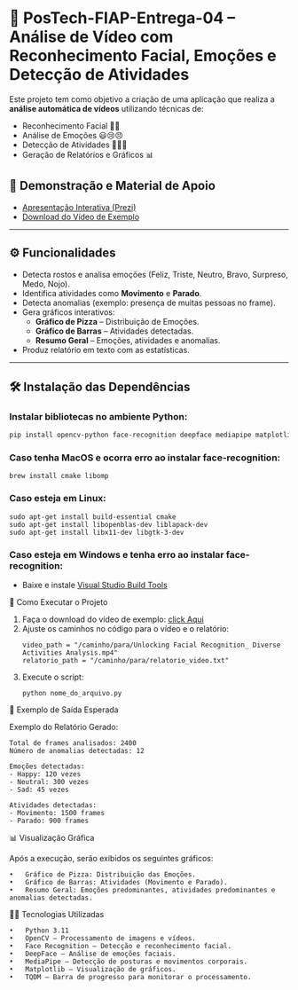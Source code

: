 # 🚀 PosTech-FIAP-Entrega-04 – Análise de Vídeo com Reconhecimento Facial, Emoções e Detecção de Atividades

Este projeto tem como objetivo a criação de uma aplicação que realiza a **análise automática de vídeos** utilizando técnicas de:
- Reconhecimento Facial 🧑‍💻
- Análise de Emoções 😃😢😠
- Detecção de Atividades 🏃‍♂️🧍
- Geração de Relatórios e Gráficos 📊

## 🎥 Demonstração e Material de Apoio
- [Apresentação Interativa (Prezi)](https://prezi.com/view/EeNrfgyfjCEKJ0MzLX/)
- [Download do Vídeo de Exemplo](https://drive.google.com/file/d/1B5PfzZdUDi-7Ac7BK3a3WdNppfQgM_Ne/view?usp=drive_link)

---

## ⚙️ Funcionalidades
- Detecta rostos e analisa emoções (Feliz, Triste, Neutro, Bravo, Surpreso, Medo, Nojo).
- Identifica atividades como **Movimento** e **Parado**.
- Detecta anomalias (exemplo: presença de muitas pessoas no frame).
- Gera gráficos interativos:
  - **Gráfico de Pizza** – Distribuição de Emoções.
  - **Gráfico de Barras** – Atividades detectadas.
  - **Resumo Geral** – Emoções, atividades e anomalias.
- Produz relatório em texto com as estatísticas.

---

## 🛠️ Instalação das Dependências

### Instalar bibliotecas no ambiente Python:
```bash
pip install opencv-python face-recognition deepface mediapipe matplotlib tqdm
```

### Caso tenha MacOS e ocorra erro ao instalar face-recognition:
```
brew install cmake libomp
```

### Caso esteja em Linux:
```
sudo apt-get install build-essential cmake
sudo apt-get install libopenblas-dev liblapack-dev
sudo apt-get install libx11-dev libgtk-3-dev
```

### Caso esteja em Windows e tenha erro ao instalar face-recognition:

- Baixe e instale [Visual Studio Build Tools](https://visualstudio.microsoft.com/visual-cpp-build-tools/)

📂 Como Executar o Projeto

 1.	Faça o download do vídeo de exemplo: [click Aqui](https://drive.google.com/file/d/1B5PfzZdUDi-7Ac7BK3a3WdNppfQgM_Ne/view?usp=drive_link)
 2.	Ajuste os caminhos no código para o vídeo e o relatório:
     ```
    video_path = "/caminho/para/Unlocking Facial Recognition_ Diverse Activities Analysis.mp4"
    relatorio_path = "/caminho/para/relatorio_video.txt"
    ```
 3.	Execute o script:
    ```
    python nome_do_arquivo.py
    ```
    
🧪 Exemplo de Saída Esperada

Exemplo do Relatório Gerado:
```
Total de frames analisados: 2400
Número de anomalias detectadas: 12

Emoções detectadas:
- Happy: 120 vezes
- Neutral: 300 vezes
- Sad: 45 vezes

Atividades detectadas:
- Movimento: 1500 frames
- Parado: 900 frames
```

📊 Visualização Gráfica

Após a execução, serão exibidos os seguintes gráficos:

	•	Gráfico de Pizza: Distribuição das Emoções.
	•	Gráfico de Barras: Atividades (Movimento e Parado).
	•	Resumo Geral: Emoções predominantes, atividades predominantes e anomalias detectadas.


 🧑‍💻 Tecnologias Utilizadas
 
	•	Python 3.11
	•	OpenCV – Processamento de imagens e vídeos.
	•	Face Recognition – Detecção e reconhecimento facial.
	•	DeepFace – Análise de emoções faciais.
	•	MediaPipe – Detecção de posturas e movimentos corporais.
	•	Matplotlib – Visualização de gráficos.
	•	TQDM – Barra de progresso para monitorar o processamento.



    

    

























